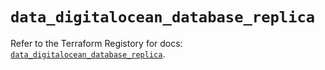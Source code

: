# `data_digitalocean_database_replica`

Refer to the Terraform Registory for docs: [`data_digitalocean_database_replica`](https://registry.terraform.io/providers/digitalocean/digitalocean/2.30.0/docs/data-sources/database_replica).

